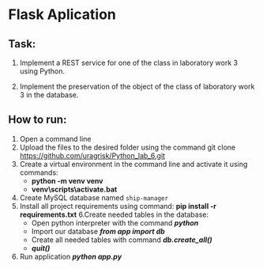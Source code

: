 # Flask Aplication

## Task:
1. Implement a REST service for one of the class in laboratory work 3 using Python.
   
2. Implement the preservation of the object of the class of laboratory work 3 in the database.

## How to run:
1. Open a command line
2. Upload the files to the desired folder using the command git clone https://github.com/uragrisk/Python_lab_6.git
3. Create a virtual environment in the command line and activate it using commands:
   * **python -m venv venv**
   * **venv\scripts\activate.bat**
4. Create MySQL database named `ship-manager`
5. Install all project requirements using command:
   **pip install -r requirements.txt**
6.Create needed tables in the database:
   * Open python interpreter with the command ___python___
   * Import our database ___from app import db___
   * Create all needed tables with command ___db.create_all()___
   * ___quit()___
7. Run application ___python app.py___
